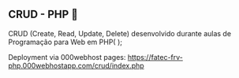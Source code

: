 ## CRUD - PHP 🐘

CRUD (Create, Read, Update, Delete) desenvolvido durante aulas de Programação para Web em PHP( ); 

Deployment via 000webhost pages: https://fatec-frv-php.000webhostapp.com/crud/index.php
